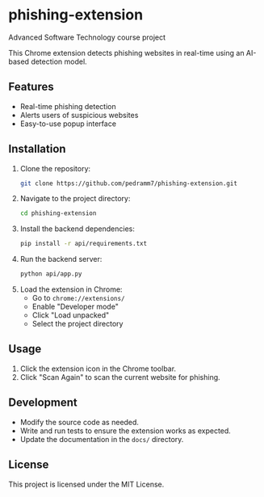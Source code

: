 # phishing-extension
Advanced Software Technology course project

This Chrome extension detects phishing websites in real-time using an AI-based detection model.

## Features
- Real-time phishing detection
- Alerts users of suspicious websites
- Easy-to-use popup interface

## Installation
1. Clone the repository:
    ```bash
    git clone https://github.com/pedramm7/phishing-extension.git
    ```
2. Navigate to the project directory:
    ```bash
    cd phishing-extension
    ```
3. Install the backend dependencies:
    ```bash
    pip install -r api/requirements.txt
    ```
4. Run the backend server:
    ```bash
    python api/app.py
    ```
5. Load the extension in Chrome:
    - Go to `chrome://extensions/`
    - Enable "Developer mode"
    - Click "Load unpacked"
    - Select the project directory

## Usage
1. Click the extension icon in the Chrome toolbar.
2. Click "Scan Again" to scan the current website for phishing.

## Development
- Modify the source code as needed.
- Write and run tests to ensure the extension works as expected.
- Update the documentation in the `docs/` directory.

## License
This project is licensed under the MIT License.

